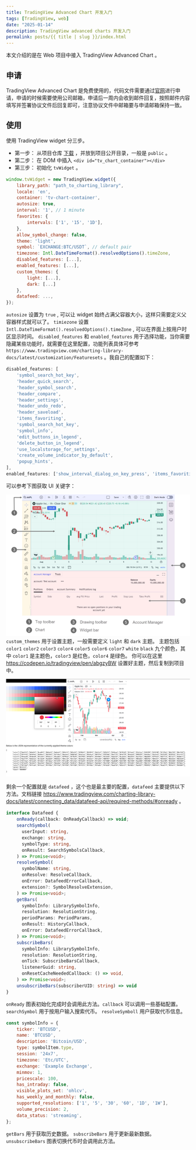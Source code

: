 ```yaml
---
title: TradingView Advanced Chart 开发入门
tags: [TradingView, web]
date: "2025-01-14"
description: TradingView advanced charts 开发入门
permalink: posts/{{ title | slug }}/index.html
---
```


本文介绍的是在 Web 项目中接入 TradingView Advanced Chart 。
## 申请
TradingView Advanced Chart 是免费使用的，代码文件需要通过[官网](https://www.tradingview.com/advanced-charts/)进行申请，申请的时候需要使用公司邮箱，申请后一周内会收到邮件回复，按照邮件内容填写并签署协议文件后回复即可，注意协议文件中邮箱要与申请邮箱保持一致。
## 使用
使用 TradingView widget 分三步。
- 第一步：
从项目仓库 [下载](https://github.com/tradingview/charting_library/tree/master/charting_library) ，并放到项目公开目录，一般是 `public` 。
- 第二步：
在 DOM 中插入 `<div id="tv_chart_container"></div>`
- 第三步：
初始化 `tvWidget` 。

```javascript
window.tvWidget = new TradingView.widget({
    library_path: "path_to_charting_library",
	locale: 'en',
	container: 'tv-chart-container',
	autosize: true,
	interval: '1', // 1 minute
	favorites: {
		intervals: ['1', '15', '1D'],
	},
	allow_symbol_change: false,
	theme: 'light',
    symbol: `EXCHANGE:BTC/USDT`, // default pair
    timezone: Intl.DateTimeFormat().resolvedOptions().timeZone,
	disabled_features: [...],
	enabled_features: [...],
	custom_themes: {
		light: [...],
		dark: [...]
	},
    datafeed: ...,
});
```

`autosize` 设置为 `true` , 可以让 widget 始终占满父容器大小，这样只需要定义父容器样式就可以了。
`timiezone` 设置 `Intl.DateTimeFormat().resolvedOptions().timeZone` , 可以在界面上按用户时区显示时间。
`disabled_features` 和 `enabled_features` 用于选择功能，当你需要隐藏某些功能时，就需要在这里配置，功能列表具体可参考 `https://www.tradingview.com/charting-library-docs/latest/customization/Featuresets` 。我自己的配置如下：

```js
disabled_features: [
    'symbol_search_hot_key',
    'header_quick_search',
    'header_symbol_search',
    'header_compare',
    'header_settings',
    'header_undo_redo',
    'header_saveload',
    'items_favoriting',
    'symbol_search_hot_key',
    'symbol_info',
    'edit_buttons_in_legend',
    'delete_button_in_legend',
    'use_localstorage_for_settings',
    'create_volume_indicator_by_default',
    'popup_hints',
],
enabled_features: ['show_interval_dialog_on_key_press', 'items_favoriting'],
```

可以参考下图获取 UI 关键字：

![](./images/user-interface-tradingview.png)
`custom_themes`  用于设置主题，一般需要定义 `light` 和 `dark` 主题。
主题包括 `color1` `color2` `color3` `color4` `color5` `color6` `color7` `white` `black` 九个颜色，其中 `color1` 是主题色，`color3` 是红色，`color4` 是绿色。 你可以在这里 https://codepen.io/tradingview/pen/abgzyBW 设置好主题，然后复制到项目中。

![](./images/theme-settings.png)

剩余一个配置就是 `datafeed` ，这个也是最主要的配置，`datafeed` 主要提供以下方法。文档链接  https://www.tradingview.com/charting-library-docs/latest/connecting_data/datafeed-api/required-methods/#onready 。
```ts
interface Datafeed {
	onReady(callback: OnReadyCallback) => void;
	searchSymbol(
      userInput: string,
      exchange: string,
      symbolType: string,
      onResult: SearchSymbolsCallback,
	) => Promise<void>;
    resolveSymbol(
      symbolName: string,
      onResolve: ResolveCallback,
      onError: DatafeedErrorCallback,
      extension?: SymbolResolveExtension,
    ) => Promise<void>;
    getBars(
      symbolInfo: LibrarySymbolInfo,
      resolution: ResolutionString,
      periodParams: PeriodParams,
      onResult: HistoryCallback,
      onError: DatafeedErrorCallback,
    ) => Promise<void>;
	subscribeBars(
      symbolInfo: LibrarySymbolInfo,
      resolution: ResolutionString,
      onTick: SubscribeBarsCallback,
      listenerGuid: string,
	  onResetCacheNeededCallback: () => void,
    ) => Promise<void>;
	unsubscribeBars(subscriberUID: string) => void
}
```

`onReady` 图表初始化完成时会调用此方法。`callback` 可以调用一些基础配置。
`searchSymbol` 用于按用户输入搜索代币。
`resolveSymboll` 用户获取代币信息。

```js
const symbolInfo = {
    ticker: 'BTCUSD',
    name: 'BTCUSD',
    description: 'Bitcoin/USD',
    type: symbolItem.type,
    session: '24x7',
    timezone: 'Etc/UTC',
    exchange: 'Example Exchange',
    minmov: 1,
    pricescale: 100,
    has_intraday: false,
    visible_plots_set: 'ohlcv',
    has_weekly_and_monthly: false,
    supported_resolutions: ['1', '5', '30', '60', '1D', '1W'],
    volume_precision: 2,
    data_status: 'streaming',
};
```

`getBars` 用于获取历史数据。
`subscribeBars` 用于更新最新数据。
`unsubscribeBars` 图表切换代币时会调用此方法。

